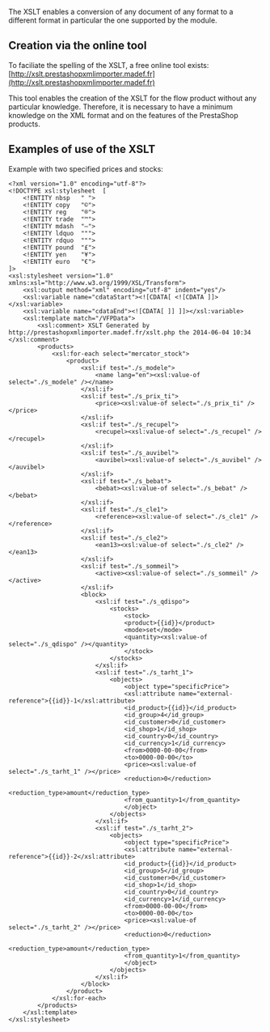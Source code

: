 The XSLT enables a conversion of any document of any format to a different format in particular the one supported by the module.

## Creation via the online tool

To faciliate the spelling of the XSLT, a free online tool exists: [http://xslt.prestashopxmlimporter.madef.fr](http://xslt.prestashopxmlimporter.madef.fr)

This tool enables the creation of the XSLT for the flow product without any particular knowledge. Therefore, it is necessary to have a minimum knowledge on the XML format and on the features of the PrestaShop products.

## Examples of use of the XSLT

 Example with two specified prices and stocks:

```
<?xml version="1.0" encoding="utf-8"?>
<!DOCTYPE xsl:stylesheet  [
	<!ENTITY nbsp   " ">
	<!ENTITY copy   "©">
	<!ENTITY reg	"®">
	<!ENTITY trade  "™">
	<!ENTITY mdash  "—">
	<!ENTITY ldquo  """>
	<!ENTITY rdquo  """>
	<!ENTITY pound  "£">
	<!ENTITY yen	"¥">
	<!ENTITY euro   "€">
]>
<xsl:stylesheet version="1.0" xmlns:xsl="http://www.w3.org/1999/XSL/Transform">
	<xsl:output method="xml" encoding="utf-8" indent="yes"/>
	<xsl:variable name="cdataStart"><![CDATA[ <![CDATA ]]></xsl:variable>
	<xsl:variable name="cdataEnd"><![CDATA[ ]] ]]></xsl:variable>
	<xsl:template match="/VFPData">
		<xsl:comment> XSLT Generated by http://prestashopxmlimporter.madef.fr/xslt.php the 2014-06-04 10:34 </xsl:comment>
		<products>
			<xsl:for-each select="mercator_stock">
				<product>
					<xsl:if test="./s_modele">
						<name lang="en"><xsl:value-of select="./s_modele" /></name>
					</xsl:if>
					<xsl:if test="./s_prix_ti">
						<price><xsl:value-of select="./s_prix_ti" /></price>
					</xsl:if>
					<xsl:if test="./s_recupel">
						<recupel><xsl:value-of select="./s_recupel" /></recupel>
					</xsl:if>
					<xsl:if test="./s_auvibel">
						<auvibel><xsl:value-of select="./s_auvibel" /></auvibel>
					</xsl:if>
					<xsl:if test="./s_bebat">
						<bebat><xsl:value-of select="./s_bebat" /></bebat>
					</xsl:if>
					<xsl:if test="./s_cle1">
						<reference><xsl:value-of select="./s_cle1" /></reference>
					</xsl:if>
					<xsl:if test="./s_cle2">
						<ean13><xsl:value-of select="./s_cle2" /></ean13>
					</xsl:if>
					<xsl:if test="./s_sommeil">
						<active><xsl:value-of select="./s_sommeil" /></active>
					</xsl:if>
					<block>
						<xsl:if test="./s_qdispo">
							<stocks>
								<stock>
								<product>{{id}}</product>
								<mode>set</mode>
								<quantity><xsl:value-of select="./s_qdispo" /></quantity>
								</stock>
							</stocks>
						</xsl:if>
						<xsl:if test="./s_tarht_1">
							<objects>
								<object type="specificPrice">
								<xsl:attribute name="external-reference">{{id}}-1</xsl:attribute>
								<id_product>{{id}}</id_product>
								<id_group>4</id_group>
								<id_customer>0</id_customer>
								<id_shop>1</id_shop>
								<id_country>0</id_country>
								<id_currency>1</id_currency>
								<from>0000-00-00</from>
								<to>0000-00-00</to>
								<price><xsl:value-of select="./s_tarht_1" /></price>
								<reduction>0</reduction>
								<reduction_type>amount</reduction_type>
								<from_quantity>1</from_quantity>
								</object>
							</objects>
						</xsl:if>
						<xsl:if test="./s_tarht_2">
							<objects>
								<object type="specificPrice">
								<xsl:attribute name="external-reference">{{id}}-2</xsl:attribute>
								<id_product>{{id}}</id_product>
								<id_group>5</id_group>
								<id_customer>0</id_customer>
								<id_shop>1</id_shop>
								<id_country>0</id_country>
								<id_currency>1</id_currency>
								<from>0000-00-00</from>
								<to>0000-00-00</to>
								<price><xsl:value-of select="./s_tarht_2" /></price>
								<reduction>0</reduction>
								<reduction_type>amount</reduction_type>
								<from_quantity>1</from_quantity>
								</object>
							</objects>
						</xsl:if>
					</block>
				</product>
			</xsl:for-each>
		</products>
	</xsl:template>
</xsl:stylesheet>
```
